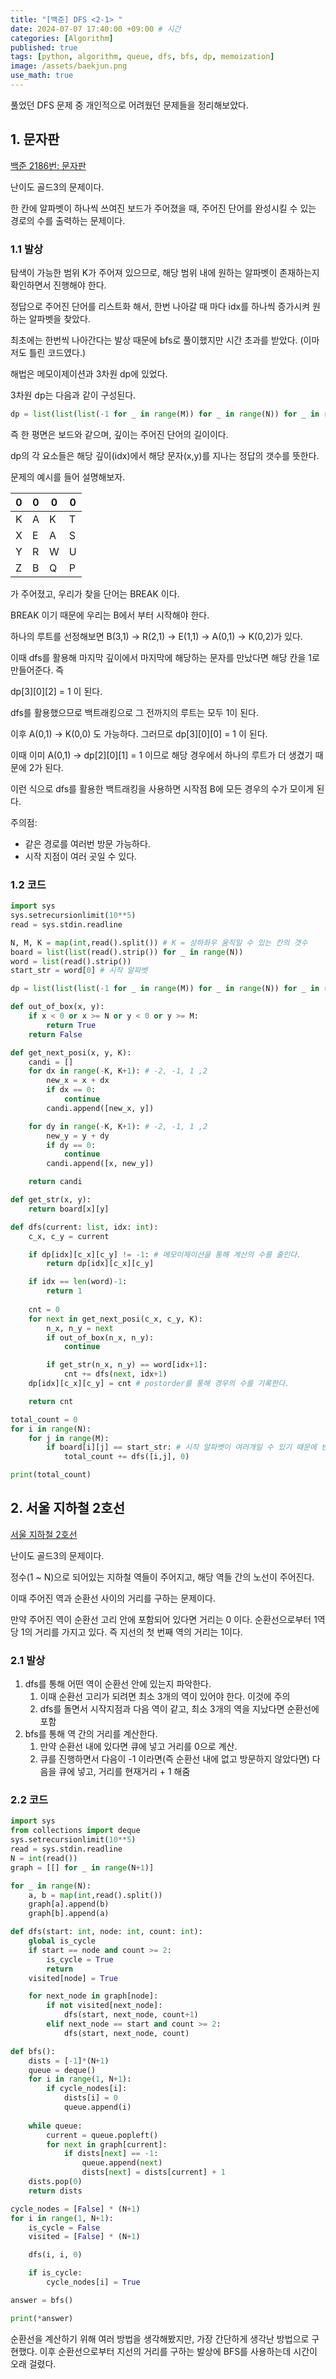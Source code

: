 ```yaml
---
title: "[백준] DFS <2-1> "
date: 2024-07-07 17:40:00 +09:00 # 시간
categories: [Algorithm]
published: true
tags: [python, algorithm, queue, dfs, bfs, dp, memoization]
image: /assets/baekjun.png
use_math: true
---
```

풀었던 DFS 문제 중 개인적으로 어려웠던 문제들을 정리해보았다.   

## 1. 문자판

[백준 2186번: 문자판](https://www.acmicpc.net/problem/2186)

난이도 골드3의 문제이다.

한 칸에 알파벳이 하나씩 쓰여진 보드가 주어졌을 때, 주어진 단어를 완성시킬 수 있는 경로의 수를 출력하는 문제이다.

### 1.1 발상

탐색이 가능한 범위 K가 주어져 있으므로, 해당 범위 내에 원하는 알파벳이 존재하는지 확인하면서 진행해야 한다.

정답으로 주어진 단어를 리스트화 해서, 한번 나아갈 때 마다 idx를 하나씩 증가시켜 원하는 알파벳을 찾았다.

최초에는 한번씩 나아간다는 발상 때문에 bfs로 풀이했지만 시간 초과를 받았다. (이마저도 틀린 코드였다.)

해법은 메모이제이션과 3차원 dp에 있었다.

3차원 dp는 다음과 같이 구성된다.

```python
dp = list(list(list(-1 for _ in range(M)) for _ in range(N)) for _ in range(len(word)))

```

즉 한 평면은 보드와 같으며, 깊이는 주어진 단어의 길이이다.

dp의 각 요소들은 해당 깊이(idx)에서 해당 문자(x,y)를 지나는 정답의 갯수를 뜻한다.

문제의 예시를 들어 설명해보자.

|0|0|0|0
| --- | --- | --- | --- |
| K | A | K | T |
| X | E | A | S |
| Y | R | W | U |
| Z | B | Q | P |

가 주어졌고, 우리가 찾을 단어는 BREAK 이다.

BREAK 이기 때문에 우리는 B에서 부터 시작해야 한다.

하나의 루트를 선정해보면 B(3,1) → R(2,1) → E(1,1) → A(0,1) → K(0,2)가 있다.

이때 dfs를 활용해 마지막 깊이에서 마지막에 해당하는 문자를 만났다면 해당 칸을 1로 만들어준다. 즉

dp[3][0][2] = 1 이 된다.

dfs를 활용했으므로 백트래킹으로 그 전까지의 루트는 모두 1이 된다.

이후 A(0,1) → K(0,0) 도 가능하다. 그러므로 dp[3][0][0] = 1 이 된다.

이때 이미 A(0,1) → dp[2][0][1] = 1 이므로 해당 경우에서 하나의 루트가 더 생겼기 때문에 2가 된다.

이런 식으로 dfs를 활용한 백트래킹을 사용하면 시작점 B에 모든 경우의 수가 모이게 된다.

주의점: 

- 같은 경로를 여러번 방문 가능하다.
- 시작 지점이 여러 곳일 수 있다.

### 1.2 코드

```python
import sys
sys.setrecursionlimit(10**5)
read = sys.stdin.readline

N, M, K = map(int,read().split()) # K = 상하좌우 움직일 수 있는 칸의 갯수
board = list(list(read().strip()) for _ in range(N))
word = list(read().strip())
start_str = word[0] # 시작 알파벳

dp = list(list(list(-1 for _ in range(M)) for _ in range(N)) for _ in range(len(word)))

def out_of_box(x, y):
    if x < 0 or x >= N or y < 0 or y >= M:
        return True
    return False

def get_next_posi(x, y, K):
    candi = []
    for dx in range(-K, K+1): # -2, -1, 1 ,2
        new_x = x + dx
        if dx == 0:
            continue
        candi.append([new_x, y])

    for dy in range(-K, K+1): # -2, -1, 1 ,2
        new_y = y + dy
        if dy == 0:
            continue
        candi.append([x, new_y])

    return candi

def get_str(x, y):
    return board[x][y]

def dfs(current: list, idx: int):
    c_x, c_y = current

    if dp[idx][c_x][c_y] != -1: # 메모이제이션을 통해 계산의 수를 줄인다.
        return dp[idx][c_x][c_y]

    if idx == len(word)-1:
        return 1
    
    cnt = 0
    for next in get_next_posi(c_x, c_y, K):
        n_x, n_y = next
        if out_of_box(n_x, n_y):
            continue

        if get_str(n_x, n_y) == word[idx+1]:
            cnt += dfs(next, idx+1)
    dp[idx][c_x][c_y] = cnt # postorder를 통해 경우의 수를 기록한다.

    return cnt

total_count = 0
for i in range(N):
    for j in range(M):
        if board[i][j] == start_str: # 시작 알파벳이 여러개일 수 있기 때문에 반복문을 통해 계산한다.
            total_count += dfs([i,j], 0)

print(total_count)
```

## 2.  서울 지하철 2호선

[서울 지하철 2호선](https://www.acmicpc.net/problem/16947)

난이도 골드3의 문제이다.

정수(1 ~ N)으로 되어있는 지하철 역들이 주어지고, 해당 역들 간의 노선이 주어진다. 

이때 주어진 역과 순환선 사이의 거리를 구하는 문제이다.

만약 주어진 역이 순환선 고리 안에 포함되어 있다면 거리는 0 이다. 순환선으로부터 1역당 1의 거리를 가지고 있다. 즉 지선의 첫 번째 역의 거리는 1이다.

### 2.1 발상

1. dfs를 통해 어떤 역이 순환선 안에 있는지 파악한다.
    1. 이때 순환선 고리가 되려면 최소 3개의 역이 있어야 한다. 이것에 주의
    2. dfs를 돌면서 시작지점과 다음 역이 같고, 최소 3개의 역을 지났다면 순환선에 포함
2. bfs를 통해 역 간의 거리를 계산한다.
    1. 만약 순환선 내에 있다면 큐에 넣고 거리를 0으로 계산.
    2. 큐를 진행하면서 다음이 -1 이라면(즉 순환선 내에 없고 방문하지 않았다면) 다음을 큐에 넣고, 거리를 현재거리 + 1 해줌

### 2.2 코드

```python
import sys
from collections import deque
sys.setrecursionlimit(10**5)
read = sys.stdin.readline
N = int(read())
graph = [[] for _ in range(N+1)]

for _ in range(N):
    a, b = map(int,read().split())
    graph[a].append(b)
    graph[b].append(a)

def dfs(start: int, node: int, count: int):
    global is_cycle
    if start == node and count >= 2:
        is_cycle = True
        return
    visited[node] = True

    for next_node in graph[node]:
        if not visited[next_node]:
            dfs(start, next_node, count+1)
        elif next_node == start and count >= 2:
            dfs(start, next_node, count)

def bfs():
    dists = [-1]*(N+1)
    queue = deque()
    for i in range(1, N+1):
        if cycle_nodes[i]:
            dists[i] = 0
            queue.append(i)
    
    while queue:
        current = queue.popleft()
        for next in graph[current]:
            if dists[next] == -1:
                queue.append(next)
                dists[next] = dists[current] + 1
    dists.pop(0)
    return dists

cycle_nodes = [False] * (N+1)
for i in range(1, N+1):
    is_cycle = False
    visited = [False] * (N+1)

    dfs(i, i, 0)

    if is_cycle:
        cycle_nodes[i] = True

answer = bfs()

print(*answer)
```

순환선을 계산하기 위해 여러 방법을 생각해봤지만, 가장 간단하게 생각난 방법으로 구현했다. 이후 순환선으로부터 지선의 거리를 구하는 발상에 BFS를 사용하는데 시간이 오래 걸렸다.